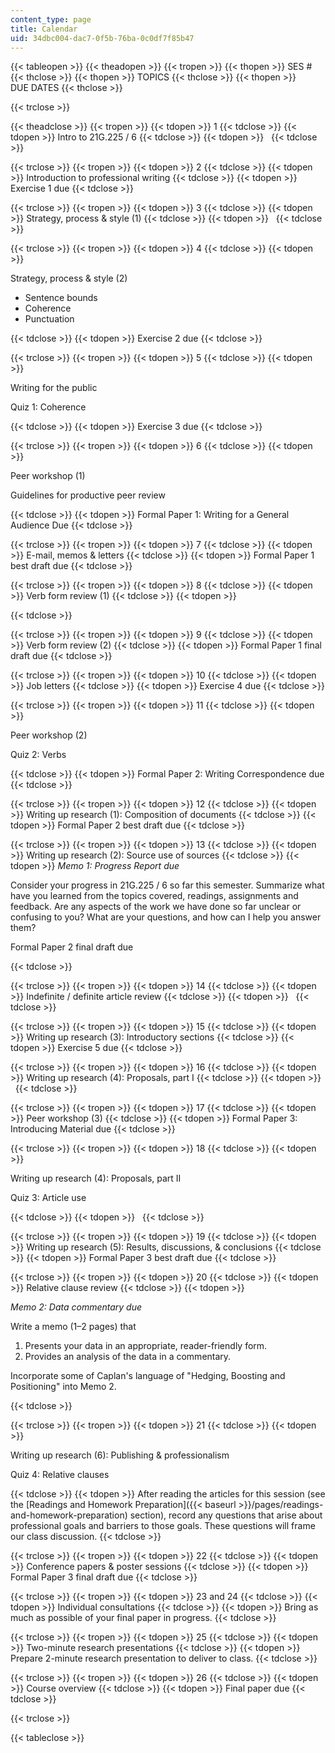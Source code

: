 ```yaml
---
content_type: page
title: Calendar
uid: 34dbc004-dac7-0f5b-76ba-0c0df7f85b47
---
```


{{< tableopen >}}
{{< theadopen >}}
{{< tropen >}}
{{< thopen >}}
SES #
{{< thclose >}}
{{< thopen >}}
TOPICS
{{< thclose >}}
{{< thopen >}}
DUE DATES
{{< thclose >}}

{{< trclose >}}

{{< theadclose >}}
{{< tropen >}}
{{< tdopen >}}
1
{{< tdclose >}}
{{< tdopen >}}
Intro to 21G.225 / 6
{{< tdclose >}}
{{< tdopen >}}
 
{{< tdclose >}}

{{< trclose >}}
{{< tropen >}}
{{< tdopen >}}
2
{{< tdclose >}}
{{< tdopen >}}
Introduction to professional writing
{{< tdclose >}}
{{< tdopen >}}
Exercise 1 due
{{< tdclose >}}

{{< trclose >}}
{{< tropen >}}
{{< tdopen >}}
3
{{< tdclose >}}
{{< tdopen >}}
Strategy, process & style (1)
{{< tdclose >}}
{{< tdopen >}}
 
{{< tdclose >}}

{{< trclose >}}
{{< tropen >}}
{{< tdopen >}}
4
{{< tdclose >}}
{{< tdopen >}}


Strategy, process & style (2)

*   Sentence bounds
*   Coherence
*   Punctuation


{{< tdclose >}}
{{< tdopen >}}
Exercise 2 due
{{< tdclose >}}

{{< trclose >}}
{{< tropen >}}
{{< tdopen >}}
5
{{< tdclose >}}
{{< tdopen >}}


Writing for the public

Quiz 1: Coherence


{{< tdclose >}}
{{< tdopen >}}
Exercise 3 due
{{< tdclose >}}

{{< trclose >}}
{{< tropen >}}
{{< tdopen >}}
6
{{< tdclose >}}
{{< tdopen >}}


Peer workshop (1)

Guidelines for productive peer review


{{< tdclose >}}
{{< tdopen >}}
Formal Paper 1: Writing for a General Audience Due
{{< tdclose >}}

{{< trclose >}}
{{< tropen >}}
{{< tdopen >}}
7
{{< tdclose >}}
{{< tdopen >}}
E-mail, memos & letters
{{< tdclose >}}
{{< tdopen >}}
Formal Paper 1 best draft due
{{< tdclose >}}

{{< trclose >}}
{{< tropen >}}
{{< tdopen >}}
8
{{< tdclose >}}
{{< tdopen >}}
Verb form review (1)
{{< tdclose >}}
{{< tdopen >}}

{{< tdclose >}}

{{< trclose >}}
{{< tropen >}}
{{< tdopen >}}
9
{{< tdclose >}}
{{< tdopen >}}
Verb form review (2)
{{< tdclose >}}
{{< tdopen >}}
Formal Paper 1 final draft due
{{< tdclose >}}

{{< trclose >}}
{{< tropen >}}
{{< tdopen >}}
10
{{< tdclose >}}
{{< tdopen >}}
Job letters
{{< tdclose >}}
{{< tdopen >}}
Exercise 4 due
{{< tdclose >}}

{{< trclose >}}
{{< tropen >}}
{{< tdopen >}}
11
{{< tdclose >}}
{{< tdopen >}}


Peer workshop (2)

Quiz 2: Verbs


{{< tdclose >}}
{{< tdopen >}}
Formal Paper 2: Writing Correspondence due
{{< tdclose >}}

{{< trclose >}}
{{< tropen >}}
{{< tdopen >}}
12
{{< tdclose >}}
{{< tdopen >}}
Writing up research (1): Composition of documents
{{< tdclose >}}
{{< tdopen >}}
Formal Paper 2 best draft due
{{< tdclose >}}

{{< trclose >}}
{{< tropen >}}
{{< tdopen >}}
13
{{< tdclose >}}
{{< tdopen >}}
Writing up research (2): Source use of sources
{{< tdclose >}}
{{< tdopen >}}
_Memo 1: Progress Report due_

Consider your progress in 21G.225 / 6 so far this semester. Summarize what have you learned from the topics covered, readings, assignments and feedback. Are any aspects of the work we have done so far unclear or confusing to you? What are your questions, and how can I help you answer them?

Formal Paper 2 final draft due


{{< tdclose >}}

{{< trclose >}}
{{< tropen >}}
{{< tdopen >}}
14
{{< tdclose >}}
{{< tdopen >}}
Indefinite / definite article review
{{< tdclose >}}
{{< tdopen >}}
 
{{< tdclose >}}

{{< trclose >}}
{{< tropen >}}
{{< tdopen >}}
15
{{< tdclose >}}
{{< tdopen >}}
Writing up research (3): Introductory sections
{{< tdclose >}}
{{< tdopen >}}
Exercise 5 due
{{< tdclose >}}

{{< trclose >}}
{{< tropen >}}
{{< tdopen >}}
16
{{< tdclose >}}
{{< tdopen >}}
Writing up research (4): Proposals, part I
{{< tdclose >}}
{{< tdopen >}}
 
{{< tdclose >}}

{{< trclose >}}
{{< tropen >}}
{{< tdopen >}}
17
{{< tdclose >}}
{{< tdopen >}}
Peer workshop (3)
{{< tdclose >}}
{{< tdopen >}}
Formal Paper 3: Introducing Material due
{{< tdclose >}}

{{< trclose >}}
{{< tropen >}}
{{< tdopen >}}
18
{{< tdclose >}}
{{< tdopen >}}


Writing up research (4): Proposals, part II

Quiz 3: Article use


{{< tdclose >}}
{{< tdopen >}}
 
{{< tdclose >}}

{{< trclose >}}
{{< tropen >}}
{{< tdopen >}}
19
{{< tdclose >}}
{{< tdopen >}}
Writing up research (5): Results, discussions, & conclusions
{{< tdclose >}}
{{< tdopen >}}
Formal Paper 3 best draft due
{{< tdclose >}}

{{< trclose >}}
{{< tropen >}}
{{< tdopen >}}
20
{{< tdclose >}}
{{< tdopen >}}
Relative clause review
{{< tdclose >}}
{{< tdopen >}}


_Memo 2: Data commentary due_

Write a memo (1–2 pages) that

1.  Presents your data in an appropriate, reader-friendly form.
2.  Provides an analysis of the data in a commentary.

Incorporate some of Caplan's language of "Hedging, Boosting and Positioning" into Memo 2.


{{< tdclose >}}

{{< trclose >}}
{{< tropen >}}
{{< tdopen >}}
21
{{< tdclose >}}
{{< tdopen >}}


Writing up research (6): Publishing & professionalism

Quiz 4: Relative clauses


{{< tdclose >}}
{{< tdopen >}}
After reading the articles for this session (see the [Readings and Homework Preparation]({{< baseurl >}}/pages/readings-and-homework-preparation) section), record any questions that arise about professional goals and barriers to those goals. These questions will frame our class discussion.
{{< tdclose >}}

{{< trclose >}}
{{< tropen >}}
{{< tdopen >}}
22
{{< tdclose >}}
{{< tdopen >}}
Conference papers & poster sessions
{{< tdclose >}}
{{< tdopen >}}
Formal Paper 3 final draft due
{{< tdclose >}}

{{< trclose >}}
{{< tropen >}}
{{< tdopen >}}
23 and 24
{{< tdclose >}}
{{< tdopen >}}
Individual consultations
{{< tdclose >}}
{{< tdopen >}}
Bring as much as possible of your final paper in progress.
{{< tdclose >}}

{{< trclose >}}
{{< tropen >}}
{{< tdopen >}}
25
{{< tdclose >}}
{{< tdopen >}}
Two-minute research presentations
{{< tdclose >}}
{{< tdopen >}}
Prepare 2-minute research presentation to deliver to class.
{{< tdclose >}}

{{< trclose >}}
{{< tropen >}}
{{< tdopen >}}
26
{{< tdclose >}}
{{< tdopen >}}
Course overview
{{< tdclose >}}
{{< tdopen >}}
Final paper due
{{< tdclose >}}

{{< trclose >}}

{{< tableclose >}}